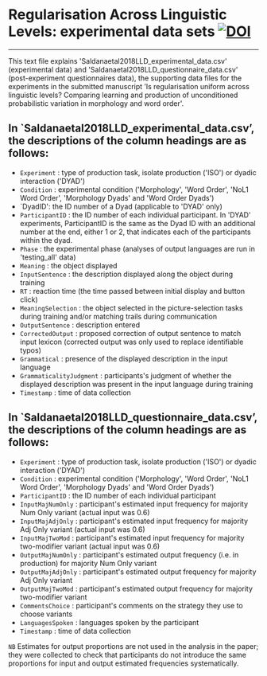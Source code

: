 # Regularisation Across Linguistic Levels: experimental data sets [![DOI](https://zenodo.org/badge/DOI/10.5281/zenodo.1296385.svg)](https://doi.org/10.5281/zenodo.1296385)
----------



This text file explains 'Saldanaetal2018LLD_experimental_data.csv' (experimental data) and 'Saldanaetal2018LLD_questionnaire_data.csv' (post-experiment questionnaires data), the supporting data files for the experiments in the submitted manuscript ’Is regularisation uniform across linguistic levels? Comparing learning and production of unconditioned probabilistic variation in morphology and word order'.<br />

## In `Saldanaetal2018LLD_experimental_data.csv’, the descriptions of the column headings are as follows:<br />

- `Experiment` : type of production task, isolate production ('ISO') or dyadic interaction ('DYAD')<br />
- `Condition` : experimental condition ('Morphology', 'Word Order', 'NoL1 Word Order', 'Morphology Dyads' and 'Word Order Dyads')<br />
- `DyadID': the ID number of a Dyad (applicable to 'DYAD' only)<br />
- `ParticipantID` : the ID number of each individual participant. In 'DYAD' experiments, ParticipantID is the same as the Dyad ID with an additional number at the end, either 1 or 2, that indicates each of the participants within the dyad.<br />
- `Phase` : the experimental phase (analyses of output languages are run in 'testing_all' data)<br />
- `Meaning` : the object displayed<br />
- `InputSentence` : the description displayed along the object during training<br />
- `RT` : reaction time (the time passed between initial display and button click)<br />
- `MeaningSelection` : the object selected in the picture-selection tasks during training and/or matching trails during communication<br />
- `OutputSentence` : description entered<br />
- `CorrectedOutput` : proposed correction of output sentence to match input lexicon (corrected output was only used to replace identifiable typos)<br />
- `Grammatical` : presence of the displayed description in the input language<br />
- `GrammaticalityJudgment` : participants's judgment of whether the displayed description was present in the input language during training<br />
- `Timestamp` : time of data collection<br />
 

## In `Saldanaetal2018LLD_questionnaire_data.csv’, the descriptions of the column headings are as follows:<br />

- `Experiment` : type of production task, isolate production ('ISO') or dyadic interaction ('DYAD')<br />
- `Condition` : experimental condition ('Morphology', 'Word Order', 'NoL1 Word Order', 'Morphology Dyads' and 'Word Order Dyads')<br />
- `ParticipantID` : the ID number of each individual participant<br />
- `InputMajNumOnly` :  participant's estimated input frequency for majority Num Only variant (actual input was 0.6)<br />
- `InputMajAdjOnly` : participant's estimated input frequency for majority Adj Only variant (actual input was 0.6)<br />
- `InputMajTwoMod` : participant's estimated input frequency for majority two-modifier variant (actual input was 0.6)<br />
- `OutputMajNumOnly` : participant's estimated output frequency (i.e. in production) for majority Num Only variant <br />
- `OutputMajAdjOnly` : participant's estimated output frequency for majority Adj Only variant <br />
- `OutputMajTwoMod` : participant's estimated output frequency for majority two-modifier variant <br />
- `CommentsChoice` : participant's comments on the strategy they use to choose variants<br />
- `LanguagesSpoken` : languages spoken by the participant<br />
- `Timestamp` : time of data collection<br />


`NB` Estimates for output proportions are not used in the analysis in the paper; they were collected to check that participants do not introduce the same proportions for input and output estimated frequencies systematically. 
